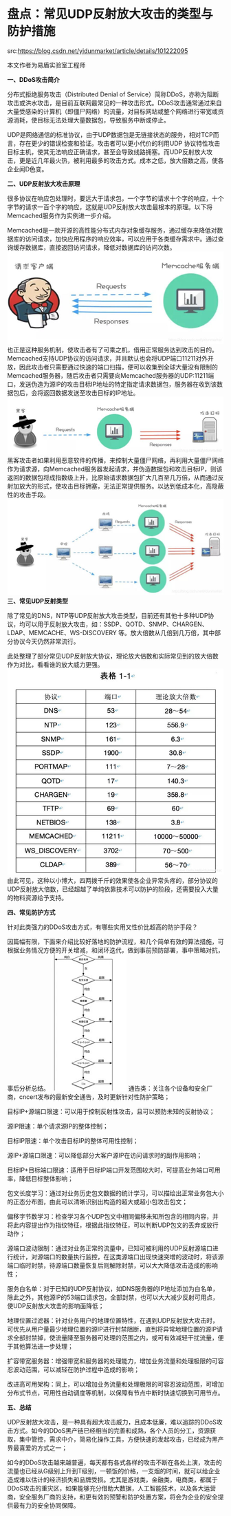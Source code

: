 # 盘点：常见UDP反射放大攻击的类型与防护措施

src:https://blog.csdn.net/yidunmarket/article/details/101222095



本文作者为易盾实验室工程师

**一、DDoS攻击简介**

分布式拒绝服务攻击（Distributed Denial of Service）简称DDoS，亦称为阻断攻击或洪水攻击，是目前互联网最常见的一种攻击形式。DDoS攻击通常通过来自大量受感染的计算机（即僵尸网络）的流量，对目标网站或整个网络进行带宽或资源消耗，使目标无法处理大量数据包，导致服务中断或停止。

UDP是网络通信的标准协议，由于UDP数据包是无链接状态的服务，相对TCP而言，存在更少的错误检查和验证。攻击者可以更小代价的利用UDP 协议特性攻击目标主机，使其无法响应正确请求，甚至会导致线路拥塞。而UDP反射放大攻击，更是近几年最火热，被利用最多的攻击方式。成本之低，放大倍数之高，使各企业闻D色变。

**二、UDP反射放大攻击原理**

很多协议在响应包处理时，要远大于请求包，一个字节的请求十个字的响应，十个字节的请求一百个字的响应，这就是UDP反射放大攻击最根本的原理。以下将Memcached服务作为实例进一步介绍。

Memcached是一款开源的高性能分布式内存对象缓存服务，通过缓存来降低对数据库的访问请求，加快应用程序的响应效率，可以应用于各类缓存需求中。通过查询缓存数据库，直接返回访问请求，降低对数据库的访问次数。
![在这里插入图片描述](images/20190923195313161.jpg)
也正是这种服务机制，使攻击者有了可乘之机，借用正常服务达到攻击的目的。Memcached支持UDP协议的访问请求，并且默认也会将UDP端口11211对外开放，因此攻击者只需要通过快速的端口扫描，便可以收集到全球大量没有限制的Memcached服务器，随后攻击者只需要向Memcached服务器的UDP:11211端口，发送伪造为源IP的攻击目标IP地址的特定指定请求数据包，服务器在收到该数据包后，会将返回数据发送至攻击目标的IP地址。
![在这里插入图片描述](images/20190923195329963.jpg)
黑客攻击者如果利用恶意软件的传播，来控制大量僵尸网络，再利用大量僵尸网络作为请求源，向Memcached服务器发起请求，并伪造数据包和攻击目标IP，则该返回的数据包将成指数级上升，比原始请求数据包扩大几百至几万倍，从而通过反射加放大的形式，使攻击目标拥塞，无法正常提供服务。以达到低成本化，高隐蔽性的攻击手段。
![在这里插入图片描述](images/20190923195344457.jpg)**三、常见UDP反射类型**

除了常见的DNS，NTP等UDP反射放大攻击类型，目前还有其他十多种UDP协议，均可以用于反射放大攻击，如：SSDP、QOTD、SNMP、CHARGEN、LDAP、MEMCACHE、WS-DISCOVERY 等。放大倍数从几倍到几万倍，其中部分协议今天仍然非常流行。

此处整理了部分常见UDP反射放大协议，理论放大倍数和实际常见到的放大倍数作为对比，看看谁的放大威力更强。
![在这里插入图片描述](images/20190923195426381.jpg)
由此可见，这种以小博大，四两拨千斤的效果使各企业异常头疼的，部分协议的UDP反射放大倍数，已经超越了单纯依靠技术可以防护的阶段，还需要投入大量的物料资源给予支持。

**四、常见防护方式**

针对此类强力的DDoS攻击方式，有哪些实用又性价比超高的防护手段？

因篇幅有限，下面来介绍比较好落地的防护流程，和几个简单有效的算法措施，可根据业务情况方便的开关增减，和闭环迭代，做到事前预防部署，事中策略对抗，事后分析总结。
![在这里插入图片描述](images/20190923195446888.jpg)
通告类：关注各个设备和安全厂商，cncert发布的最新安全通告，及时更新针对性防护策略；

目标IP+源端口限速：可以用于控制反射性攻击，且可以预防未知的反射协议；

源IP限速：单个请求源IP的整体控制；

目标IP限速：单个攻击目标IP的整体可用性控制；

源IP+源端口限速：可以降低部分大客户源IP在访问请求时的副作用影响；

目标IP+目标端口限速：适用于目标IP端口开发范围较大时，可提高业务端口可用率，降低目标整体影响；

包文长度学习：通过对业务历史包文数据的统计学习，可以描绘出正常业务包大小的正态分布图，由此可以清晰识别出构造的超大或超小包攻击包文；

偏移字节数学习：检查学习各个UDP包文中相同偏移未知所包含的相同内容，并将此内容提出作为指纹特征，根据此指纹特征，可以判断UDP包文的丢弃或放行动作；

源端口波动限制：通过对业务正常的流量中，已知可被利用的UDP反射源端口进行统计，对源端口的数量执行监控，在这类源端口出现快速突增的波动时，将该源端口临时封禁，待源端口数量恢复后则解除封禁，可以大大降低攻击造成的影响性；

服务白名单：对于已知的UDP反射协议，如DNS服务器的IP地址添加为白名单，除此之外，其他源IP的53端口请求包，全部封禁，也可以大大减少反射可用点，使UDP反射放大攻击的影响面降低；

地理位置过滤器：针对业务用户的地理位置特性，在遇到UDP反射放大攻击时，可优先从用户量最少地理位置的源IP进行封禁阻断，直到将异常地理位置的源IP请求全部封禁掉，使流量降至服务器可处理的范围之内，或可有效减轻干扰流量，便于其他算法进一步处理；

扩容带宽服务器：增强带宽和服务器的处理能力，增加业务流量和处理极限的可容忍波动范围，可以减轻在防护过程中造成的影响；

改进高可用架构：同上，可以增加业务流量和处理极限的可容忍波动范围，可增加分布式节点，可用性自动调度等机制，以保障有节点中断时快速切换到可用节点。

**五、总结**

UDP反射放大攻击，是一种具有超大攻击威力，且成本低廉，难以追踪的DDoS攻击方式。如今的DDoS黑产链已经相当的完善和成熟，各个人员的分工，资源获取，集中管控，需求中介，简易化操作工具，方便快速的发起攻击，已经成为黑产界最喜爱的方式之一；

如今的DDoS攻击越来越普遍，每天都有各式各样的攻击不断在各处上演，攻击的流量也已经从G级别上升到T级别，一顿饭的价格，一支烟的时间，就可以给企业造成难以估计的经济损失和品牌受损。尤其是游戏类，金融类，电商类，都属于DDoS攻击的重灾区，如果能够充分借助大数据，人工智能技术，以及各大运营商，安全服务厂商的支持，和更有效的预警和防护处置方案，将会为企业的安全提供最有力的安全协同保障。